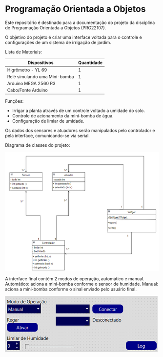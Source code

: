 # Programação Orientada a Objetos

Este repositório é destinado para a documentação do projeto da disciplina de Programação Orientada a Objetos (PRG22107).

O objetivo do projeto é criar uma interface voltada para o controle e configurações de um sistema de irrigação de jardim.

Lista de Materiais:

| Dispositivos |  Quantidade |
| ------------ | ----------- |
| Higrômetro - YL 69 |   1   |
|  Relé simulando uma Mini-bomba |   1   |
| Arduino MEGA 2560 R3 |  1  |
| Cabo/Fonte Arduino |      1     |

Funções:

- Irrigar a planta através de um controle voltado a umidade do solo.
- Controle de acionamento da mini-bomba de água.
- Configuração de limiar de umidade.

Os dados dos sensores e atuadores serão manipulados pelo controlador e pela interface, comunicando-se via serial.

Diagrama de classes do projeto:

![Diagrama de Classes](https://github.com/maiteluisaa/prog22107/blob/main/figuras/fluxograma.png)

A interface final contém 2 modos de operação, automático e manual. Automático: aciona a mini-bomba conforme o sensor de humidade. Manual: aciona a mini-bomba conforme o sinal enviado pelo usuário final.

![Interface Final](https://github.com/maiteluisaa/prog22107/blob/main/figuras/UI.png)
